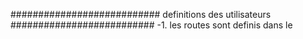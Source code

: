 ########################### definitions des utilisateurs ##########################
-1. les routes sont definis dans le 